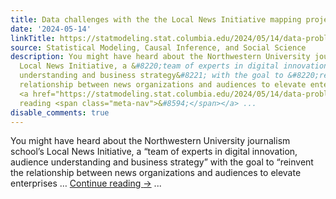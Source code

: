 ```yaml
---
title: Data challenges with the the Local News Initiative mapping project
date: '2024-05-14'
linkTitle: https://statmodeling.stat.columbia.edu/2024/05/14/data-problems-with-the-the-local-news-initiative-mapping-project/
source: Statistical Modeling, Causal Inference, and Social Science
description: You might have heard about the Northwestern University journalism school&#8217;s
  Local News Initiative, a &#8220;team of experts in digital innovation, audience
  understanding and business strategy&#8221; with the goal to &#8220;reinvent the
  relationship between news organizations and audiences to elevate enterprises &#8230;
  <a href="https://statmodeling.stat.columbia.edu/2024/05/14/data-problems-with-the-the-local-news-initiative-mapping-project/">Continue
  reading <span class="meta-nav">&#8594;</span></a> ...
disable_comments: true
---
```

You might have heard about the Northwestern University journalism school&#8217;s Local News Initiative, a &#8220;team of experts in digital innovation, audience understanding and business strategy&#8221; with the goal to &#8220;reinvent the relationship between news organizations and audiences to elevate enterprises &#8230; <a href="https://statmodeling.stat.columbia.edu/2024/05/14/data-problems-with-the-the-local-news-initiative-mapping-project/">Continue reading <span class="meta-nav">&#8594;</span></a> ...